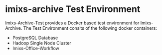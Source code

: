 # imixs-archive Test Environment

Imixs-Archive-Test provides a Docker based test environment for Imixs-Archive. The Test Environment consits of the following docker containers:

- PostgreSQL Database
- Hadoop Single Node Cluster
- Imixs-Office-Workflow
